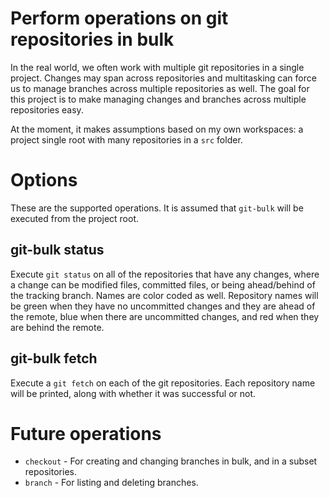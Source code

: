 
# Perform operations on git repositories in bulk

In the real world, we often work with multiple git repositories in a single
project. Changes may span across repositories and multitasking can force us to
manage branches across multiple repositories as well. The goal for this project
is to make managing changes and branches across multiple repositories easy.

At the moment, it makes assumptions based on my own workspaces: a project single
root with many repositories in a `src` folder.

# Options
These are the supported operations. It is assumed that `git-bulk` will be
executed from the project root.

## git-bulk status
Execute `git status` on all of the repositories that have any changes, where a
change can be modified files, committed files, or being ahead/behind of the
tracking branch. Names are color coded as well. Repository names will be green
when they have no uncommitted changes and they are ahead of the remote, blue
when there are uncommitted changes, and red when they are behind the remote.

## git-bulk fetch
Execute a `git fetch` on each of the git repositories. Each repository name will
be printed, along with whether it was successful or not.

# Future operations

* `checkout` - For creating and changing branches in bulk, and in a subset
  repositories.
* `branch` - For listing and deleting branches.
